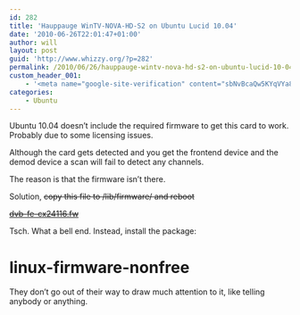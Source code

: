 ```yaml
---
id: 282
title: 'Hauppauge WinTV-NOVA-HD-S2 on Ubuntu Lucid 10.04'
date: '2010-06-26T22:01:47+01:00'
author: will
layout: post
guid: 'http://www.whizzy.org/?p=282'
permalink: /2010/06/26/hauppauge-wintv-nova-hd-s2-on-ubuntu-lucid-10-04/
custom_header_001:
    - '<meta name="google-site-verification" content="sbNvBcaQw5KYqVYa8_Dyg2I8soCQcVYtESsbd8JfOFg" />'
categories:
    - Ubuntu
---
```


Ubuntu 10.04 doesn’t include the required firmware to get this card to work. Probably due to some licensing issues.

Although the card gets detected and you get the frontend device and the demod device a scan will fail to detect any channels.

The reason is that the firmware isn’t there.

Solution, <span style="text-decoration: line-through;">copy this file to /lib/firmware/ and reboot</span>

<span style="text-decoration: line-through;">[dvb-fe-cx24116.fw](http://www.whizzy.org/wp-content/uploads/2010/06/dvb-fe-cx24116.fw)</span>

Tsch. What a bell end. Instead, install the package:

# **linux-firmware-nonfree**

They don’t go out of their way to draw much attention to it, like telling anybody or anything.